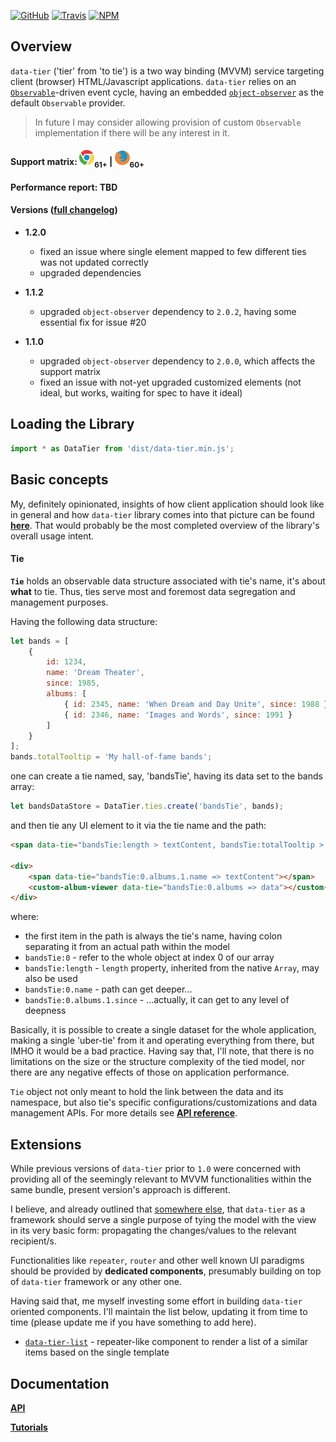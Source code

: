 [![GitHub](https://img.shields.io/github/license/gullerya/data-tier.svg)](https://github.com/gullerya/data-tier)
[![Travis](https://img.shields.io/travis/gullerya/data-tier.svg)](https://travis-ci.org/gullerya/data-tier)
[![NPM](https://img.shields.io/npm/v/data-tier.svg?label=npm%20data-tier)](https://www.npmjs.com/package/data-tier)

## Overview

`data-tier` ('tier' from 'to tie') is a two way binding (MVVM) service targeting client (browser) HTML/Javascript applications.
`data-tier` relies on an [`Observable`](https://github.com/gullerya/object-observer/blob/master/docs/observable.md)-driven event cycle, having an embedded [`object-observer`](https://github.com/gullerya/object-observer) as the default `Observable` provider.

> In future I may consider allowing provision of custom `Observable` implementation if there will be any interest in it.

#### Support matrix: ![CHROME](https://github.com/gullerya/data-tier/raw/master/docs/icons/chrome.png)<sub>61+</sub> | ![FIREFOX](https://github.com/gullerya/data-tier/raw/master/docs/icons/firefox.png)<sub>60+</sub>

#### Performance report: TBD

#### Versions ([full changelog](https://github.com/gullerya/data-tier/blob/master/docs/changelog.md))

* __1.2.0__
  * fixed an issue where single element mapped to few different ties was not updated correctly
  * upgraded dependencies

* __1.1.2__
  * upgraded `object-observer` dependency to `2.0.2`, having some essential fix for issue #20

* __1.1.0__
  * upgraded `object-observer` dependency to `2.0.0`, which affects the support matrix
  * fixed an issue with not-yet upgraded customized elements (not ideal, but works, waiting for spec to have it ideal)

## Loading the Library

```javascript
import * as DataTier from 'dist/data-tier.min.js';
```

## Basic concepts

My, definitely opinionated, insights of how client application should look like in general and how `data-tier` library comes into that picture can be found [__here__](https://github.com/gullerya/data-tier/blob/master/docs/client-app-architecture.md). That would probably be the most completed overview of the library's overall usage intent.

#### Tie

__`Tie`__ holds an observable data structure associated with tie's name, it's about __what__ to tie.
Thus, ties serve most and foremost data segregation and management purposes.

Having the following data structure:
```javascript
let bands = [
    {
        id: 1234,
        name: 'Dream Theater',
        since: 1985,
        albums: [
            { id: 2345, name: 'When Dream and Day Unite', since: 1988 },
            { id: 2346, name: 'Images and Words', since: 1991 }
        ]
    }
];
bands.totalTooltip = 'My hall-of-fame bands';
```
one can create a tie named, say, 'bandsTie', having its data set to the bands array:
```javascript
let bandsDataStore = DataTier.ties.create('bandsTie', bands);
```

and then tie any UI element to it via the tie name and the path:
```html
<span data-tie="bandsTie:length > textContent, bandsTie:totalTooltip > tooltip"></span>

<div>
    <span data-tie="bandsTie:0.albums.1.name => textContent"></span>
    <custom-album-viewer data-tie="bandsTie:0.albums => data"></custom-album-viewer>
</div>
```
where:
* the first item in the path is always the tie's name, having colon separating it from an actual path within the model
* `bandsTie:0` - refer to the whole object at index 0 of our array
* `bandsTie:length` - `length` property, inherited from the native `Array`, may also be used
* `bandsTie:0.name` - path can get deeper...
* `bandsTie:0.albums.1.since` - ...actually, it can get to any level of deepness

Basically, it is possible to create a single dataset for the whole application, making a single 'uber-tie' from it and operating everything from there, but IMHO it would be a bad practice.
Having say that, I'll note, that there is no limitations on the size or the structure complexity of the tied model, nor there are any negative effects of those on application performance.

`Tie` object not only meant to hold the link between the data and its namespace, but also tie's specific configurations/customizations and data management APIs.
For more details see [__API reference__](https://github.com/gullerya/data-tier/blob/master/docs/api-reference.md).

## Extensions

While previous versions of `data-tier` prior to `1.0` were concerned with providing all of the seemingly relevant to MVVM functionalities within the same bundle, present version's approach is different.

I believe, and already outlined that [somewhere else](https://github.com/gullerya/data-tier/blob/master/docs/client-app-architecture.md), that `data-tier` as a framework should serve a single purpose of tying the model with the view in its very basic form: propagating the changes/values to the relevant recipient/s.

Functionalities like `repeater`, `router` and other well known UI paradigms should be provided by **dedicated components**, presumably building on top of `data-tier` framework or any other one.

Having said that, me myself investing some effort in building `data-tier` oriented components. I'll maintain the list below, updating it from time to time (please update me if you have something to add here).
* [`data-tier-list`](https://www.npmjs.com/package/data-tier-list) - repeater-like component to render a list of a similar items based on the single template

## Documentation
[__API__](https://github.com/gullerya/data-tier/blob/master/docs/api-reference.md)

[__Tutorials__](https://github.com/gullerya/data-tier/blob/master/docs/tutorials.md)
